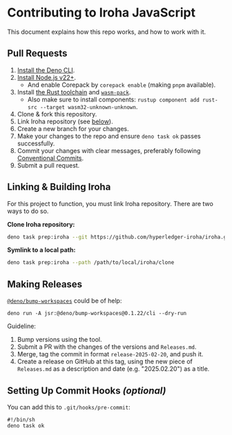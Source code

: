 # Contributing to Iroha JavaScript

This document explains how this repo works, and how to work with it.

## Pull Requests

1. [Install the Deno CLI](https://docs.deno.com/runtime/manual/getting_started/installation).
2. [Install Node.js v22+](https://nodejs.org/en/download).
   - And enable Corepack by `corepack enable` (making `pnpm` available).
3. Install [the Rust toolchain](https://rustup.rs/) and [`wasm-pack`](https://rustwasm.github.io/wasm-pack/installer/).
   - Also make sure to install components: `rustup component add rust-src --target wasm32-unknown-unknown`.
4. Clone & fork this repository.
5. Link Iroha repository (see [below](#linking--building-iroha)).
6. Create a new branch for your changes.
7. Make your changes to the repo and ensure `deno task ok` passes successfully.
8. Commit your changes with clear messages, preferably following [Conventional Commits](https://www.conventionalcommits.org/en/v1.0.0/).
9. Submit a pull request.



## Linking & Building Iroha

For this project to function, you must link Iroha repository. There are two ways to do so.

**Clone Iroha repository:**

```sh
deno task prep:iroha --git https://github.com/hyperledger-iroha/iroha.git --git-rev v2.0.0-rc.1.0
```

**Symlink to a local path:**

```sh
deno task prep:iroha --path /path/to/local/iroha/clone
```

## Making Releases

[`@deno/bump-workspaces`](https://github.com/denoland/bump-workspaces) could be of help:

```shell
deno run -A jsr:@deno/bump-workspaces@0.1.22/cli --dry-run
```

Guideline:

1. Bump versions using the tool.
2. Submit a PR with the changes of the versions and `Releases.md`.
3. Merge, tag the commit in format `release-2025-02-20`, and push it.
4. Create a release on GitHub at this tag, using the new piece of `Releases.md` as a description and date (e.g. "2025.02.20") as a title.

## Setting Up Commit Hooks _(optional)_

You can add this to `.git/hooks/pre-commit`:

```shell
#!/bin/sh
deno task ok
```
